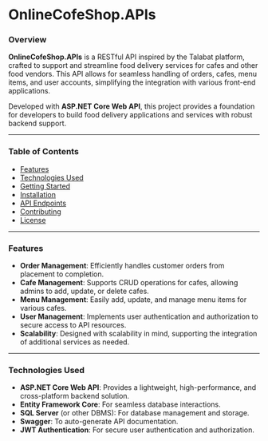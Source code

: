 # OnlineCofeShop.APIs

### Overview
**OnlineCofeShop.APIs** is a RESTful API inspired by the Talabat platform, crafted to support and streamline food delivery services for cafes and other food vendors. This API allows for seamless handling of orders, cafes, menu items, and user accounts, simplifying the integration with various front-end applications. 

Developed with **ASP.NET Core Web API**, this project provides a foundation for developers to build food delivery applications and services with robust backend support.

---

### Table of Contents
- [Features](#features)
- [Technologies Used](#technologies-used)
- [Getting Started](#getting-started)
- [Installation](#installation)
- [API Endpoints](#api-endpoints)
- [Contributing](#contributing)
- [License](#license)

---

### Features

- **Order Management**: Efficiently handles customer orders from placement to completion.
- **Cafe Management**: Supports CRUD operations for cafes, allowing admins to add, update, or delete cafes.
- **Menu Management**: Easily add, update, and manage menu items for various cafes.
- **User Management**: Implements user authentication and authorization to secure access to API resources.
- **Scalability**: Designed with scalability in mind, supporting the integration of additional services as needed.

---

### Technologies Used
- **ASP.NET Core Web API**: Provides a lightweight, high-performance, and cross-platform backend solution.
- **Entity Framework Core**: For seamless database interactions.
- **SQL Server** (or other DBMS): For database management and storage.
- **Swagger**: To auto-generate API documentation.
- **JWT Authentication**: For secure user authentication and authorization.

